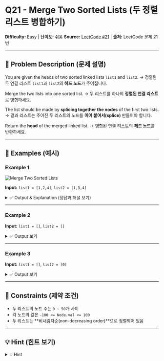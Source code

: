 # Q21 - Merge Two Sorted Lists (두 정렬 리스트 병합하기)

**Difficulty:** Easy | **난이도:** 쉬움
**Source:** [LeetCode #21](https://leetcode.com/problems/merge-two-sorted-lists/) | **출처:** LeetCode 문제 21번

---

## 📘 Problem Description (문제 설명)

You are given the heads of two sorted linked lists `list1` and `list2`.
→ 정렬된 두 연결 리스트 `list1`과 `list2`의 **헤드 노드**가 주어집니다.

Merge the two lists into one sorted list.
→ 두 리스트를 하나의 **정렬된 연결 리스트**로 병합하세요.

The list should be made by **splicing together the nodes** of the first two lists.
→ 결과 리스트는 주어진 두 리스트의 노드를 **이어 붙여서(splice)** 만들어야 합니다.

Return the **head** of the merged linked list.
→ 병합된 연결 리스트의 **헤드 노드**를 반환하세요.

---

## 🧪 Examples (예시)

### Example 1

![Merge Two Sorted Lists](https://assets.leetcode.com/uploads/2020/10/03/merge_ex1.jpg)

**Input:** `list1 = [1,2,4]`, `list2 = [1,3,4]`

<details>
<summary>✅ Output & Explanation (정답과 해설 보기)</summary>

**Output:** `[1,1,2,3,4,4]`
**Explanation:** 정렬된 상태를 유지하면서 노드를 차례로 이어 붙입니다.

</details>

---

### Example 2

**Input:** `list1 = []`, `list2 = []`

<details>
<summary>✅ Output 보기</summary>

**Output:** `[]`

</details>

---

### Example 3

**Input:** `list1 = []`, `list2 = [0]`

<details>
<summary>✅ Output 보기</summary>

**Output:** `[0]`

</details>

---

## 📌 Constraints (제약 조건)

- 두 리스트의 노드 수는 `0 ~ 50`개 사이
- 각 노드의 값은 `-100 <= Node.val <= 100`
- 두 리스트는 **비내림차순(non-decreasing order)**으로 정렬되어 있음

---

## 💡 Hint (힌트 보기)

<details>
<summary>💡 Hint</summary>

- 새 리스트를 만들 필요 없이, 기존 노드들을 재배열하세요.
- 더미 노드를 하나 만들고, 두 리스트를 순차적으로 비교하면서 작은 쪽을 연결해 주세요.
- 마지막에는 남아 있는 노드를 통째로 붙이면 됩니다.

</details>